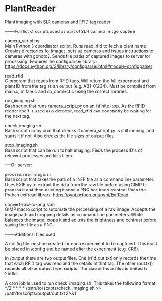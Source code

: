 # PlantReader
Plant imaging with SLR cameras and RFID tag reader

-----Full list of scripts used as part of SLR camera image capture

camera_script.py  
Main Python 3 coordinator script. Runs read_rfid to fetch a plant name. Creates directories for images, sets up cameras and issues instructions to cameras with gphoto2. Sends file paths of captured images to server for processing. Requires the configparser library: https://docs.python.org/3/library/configparser.html#module-configparser
  
read_rfid  
C program that reads from RFID tags. Will return the full experiment and plant ID from the tag as an output (e.g. AB1-01234). Must be compiled from main.c, mifare.c and db_connect.c using the correct libraries.

run_imaging.sh  
Bash script that runs camera_script.py on an infinite loop. As the RFID reader itself is used as a detector, read_rfid can constantly be waiting for the next tag.

check_imaging.sh  
Bash script run by cron that checks if camera_script.py is still running, and starts it if not. Also checks the file sizes of output files.

stop_imaging.sh  
Bash script that can be run to halt imaging. Finds the process ID's of relevent processes and kills them.

---On server:

process_raw_image.sh  
Bash script that takes the path of a .NEF file as a command line parameter. Uses EXIF.py to extract the data from the raw file before using GIMP to process it and then deleting it once a PNG has been created. Uses the Python exifread library: https://pypi.python.org/pypi/ExifRead

convert-raw-to-png.scm  
GIMP macro script to automate the processing of a raw image. Accepts the image path and cropping details as command line parameters. White balances the image, crops it and adjusts the brightness and contrast before saving the file as a PNG.

-----Additional files used

A config file must be created for each experiment to be captured. This must be placed in /config and be named after the experiment (e.g. CR6).

In /output there are two output files. One (rfid_out.txt) only records the time that each RFID tag was read and the details of that tag. The other (out.txt) records all other output from scripts. The size of these files is limited to 250kb.

A cron job is used to run check_imaging.sh. This takes the following format:  
*/2 * * * * /path/to/scripts/check_imaging.sh >> /path/to/scripts/output/out.txt 2>&1
